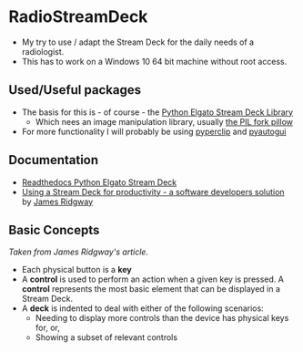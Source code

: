 # RadioStreamDeck
* My try to use / adapt the Stream Deck for the daily needs of a radiologist.
* This has to work on a Windows 10 64 bit machine without root access.

## Used/Useful packages
* The basis for this is - of course - the [Python Elgato Stream Deck Library][pesdl]
  * Which nees an image manipulation library, usually [the PIL fork pillow][gpil]
* For more functionality I will probably be using [pyperclip][gpyper] and [pyautogui][gpyaut]

## Documentation
* [Readthedocs Python Elgato Stream Deck][rtdsd]
* [Using a Stream Deck for productivity - a software developers solution][jrsd] by [James Ridgway][jruk]

## Basic Concepts
*Taken from James Ridgway's article.*

* Each physical button is a **key**
* A **control** is used to perform an action when a given key is pressed. A **control** represents the most basic element that can be displayed in a Stream Deck.
* A **deck** is indented to deal with either of the following scenarios:
   * Needing to display more controls than the device has physical keys for, or,
   * Showing a subset of relevant controls


[pesdl]: https://github.com/abcminiuser/python-elgato-streamdeck
[gpil]: https://github.com/python-pillow/Pillow
[gpyper]: https://github.com/asweigart/pyperclip
[gpyaut]: https://github.com/asweigart/pyautogui
[rtdsd]: https://python-elgato-streamdeck.readthedocs.io/en/stable/
[jruk]: https://www.jamesridgway.co.uk
[jrsd]: https://www.jamesridgway.co.uk/using-a-stream-deck-for-productivity-a-software-developers-solution/
